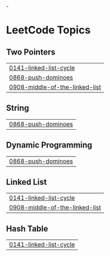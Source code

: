 -<!---LeetCode Topics Start-->
# LeetCode Topics
## Two Pointers
|  |
| ------- |
| [0141-linked-list-cycle](https://github.com/SakshamTapadia/LeetCode/tree/master/0141-linked-list-cycle) |
| [0868-push-dominoes](https://github.com/SakshamTapadia/LeetCode/tree/master/0868-push-dominoes) |
| [0908-middle-of-the-linked-list](https://github.com/SakshamTapadia/LeetCode/tree/master/0908-middle-of-the-linked-list) |
## String
|  |
| ------- |
| [0868-push-dominoes](https://github.com/SakshamTapadia/LeetCode/tree/master/0868-push-dominoes) |
## Dynamic Programming
|  |
| ------- |
| [0868-push-dominoes](https://github.com/SakshamTapadia/LeetCode/tree/master/0868-push-dominoes) |
## Linked List
|  |
| ------- |
| [0141-linked-list-cycle](https://github.com/SakshamTapadia/LeetCode/tree/master/0141-linked-list-cycle) |
| [0908-middle-of-the-linked-list](https://github.com/SakshamTapadia/LeetCode/tree/master/0908-middle-of-the-linked-list) |
## Hash Table
|  |
| ------- |
| [0141-linked-list-cycle](https://github.com/SakshamTapadia/LeetCode/tree/master/0141-linked-list-cycle) |
<!---LeetCode Topics End-->
